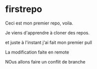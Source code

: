 # firstrepo

Ceci est mon premier repo, voila.

Je viens d'apprendre à cloner des repos.


et juste à l'instant j'ai fait mon premier pull

La modification faite en remote 

NOus allons faire un conflit de branche
